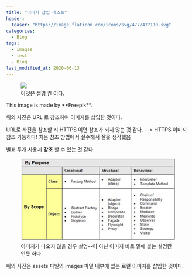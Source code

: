 ```yaml
---
title: "이미지 삽입 테스트"
header:
  teaser: "https://image.flaticon.com/icons/svg/477/477110.svg"
categories:
  - Blog
tags: 
  - images
  - test
  - Blog
last_modified_at: 2020-06-13
---
```

<figure style="width: 150px" class="align-left">
  <a href="https://image.flaticon.com/icons/svg/477/477110.svg"><img src="https://image.flaticon.com/icons/svg/477/477110.svg"></a>
  <figcaption>이것은 설명 칸 이다.</figcaption>
</figure>
This image is made by **Freepik**.

위의 사진은 URL 로 참조하여 이미지를 삽입한 것이다.

URL로 사진을 참조할 시 HTTPS 이면 참조가 되지 않는 것 같다.
--> HTTPS 이미지 참조 가능하다! 처음 참조 방법에서 실수해서 잘못 생각했음

별표 두개 사용시 **강조** 할 수 있는 것 같다.

<figure class="align-center">
  <img src="/assets/images/gof-types.png">
  <figcaption>이미지가 나오지 않을 경우 설명--이 아닌 이미지 바로 밑에 붙는 설명칸인듯 하다</figcaption>
</figure>

위의 사진은 assets 파일의 images 파일 내부에 있는 로컬 이미지를 삽입한 것이다. 
